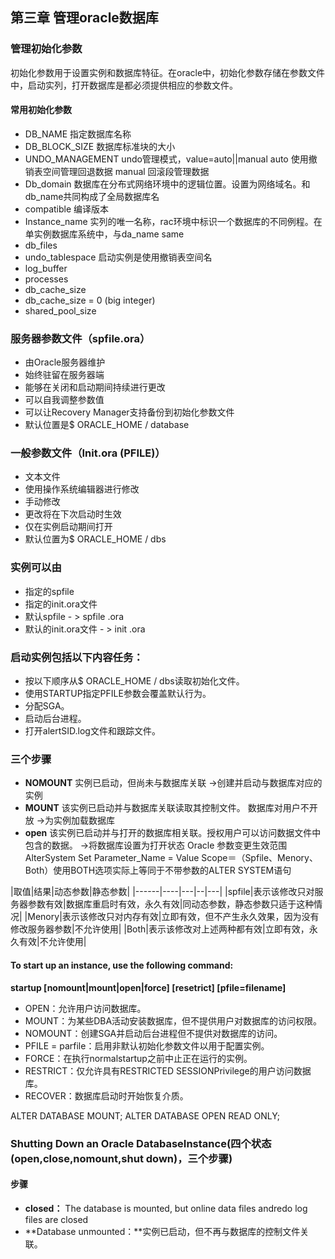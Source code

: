 ##  第三章 管理oracle数据库
### 管理初始化参数
   初始化参数用于设置实例和数据库特征。在oracle中，初始化参数存储在参数文件中，启动实列，打开数据库是都必须提供相应的参数文件。
  #### 常用初始化参数
  * DB_NAME  指定数据库名称
  * DB_BLOCK_SIZE  数据库标准块的大小
  * UNDO_MANAGEMENT undo管理模式，value=auto||manual auto 使用撤销表空间管理回退数据 manual 回滚段管理数据
  * Db_domain 数据库在分布式网络环境中的逻辑位置。设置为网络域名。和db_name共同构成了全局数据库名
  * compatible 编译版本
  * Instance_name  实列的唯一名称，rac环境中标识一个数据库的不同例程。在单实例数据库系统中，与da_name same
  * db_files 
  * undo_tablespace 启动实例是使用撤销表空间名
  * log_buffer
  * processes 
  * db_cache_size
  * db_cache_size = 0 (big integer)
   * shared_pool_size
### 服务器参数文件（spfile.ora）
* 由Oracle服务器维护
* 始终驻留在服务器端
* 能够在关闭和启动期间持续进行更改
* 可以自我调整参数值
* 可以让Recovery Manager支持备份到初始化参数文件
* 默认位置是$ ORACLE_HOME / database
### 一般参数文件（Init<SID>.ora (PFILE)）
* 文本文件
* 使用操作系统编辑器进行修改
* 手动修改
* 更改将在下次启动时生效
* 仅在实例启动期间打开
* 默认位置为$ ORACLE_HOME / dbs

### 实例可以由
 *  指定的spfile
*  指定的init.ora文件
*  默认spfile  - > spfile <SID> .ora
* 默认的init.ora文件 - > init <SID> .ora
### 启动实例包括以下内容任务：

 * 按以下顺序从$ ORACLE_HOME / dbs读取初始化文件。
* 使用STARTUP指定PFILE参数会覆盖默认行为。
* 分配SGA。
 * 启动后台进程。
* 打开alertSID.log文件和跟踪文件。
### 三个步骤
* **NOMOUNT** 实例已启动，但尚未与数据库关联   ->创建并启动与数据库对应的实例
* **MOUNT**  该实例已启动并与数据库关联读取其控制文件。 数据库对用户不开放  ->为实例加载数据库
* **open**  该实例已启动并与打开的数据库相关联。授权用户可以访问数据文件中包含的数据。  ->将数据库设置为打开状态
Oracle 参数变更生效范围AlterSystem Set Parameter_Name = Value Scope＝（Spfile、Menory、Both）使用BOTH选项实际上等同于不带参数的ALTER SYSTEM语句

|取值|结果|动态参数|静态参数|
|------|----|---|--|---|
|spfile|表示该修改只对服务器参数有效|数据库重启时有效，永久有效|同动态参数，静态参数只适于这种情况|
|Menory|表示该修改只对内存有效|立即有效，但不产生永久效果，因为没有修改服务器参数|不允许使用|
|Both|表示该修改对上述两种都有效|立即有效，永久有效|不允许使用|
#### To start up an instance, use the following command:
  **startup [nomount|mount|open|force] [resetrict] [pfile=filename]**
* OPEN：允许用户访问数据库。
* MOUNT：为某些DBA活动安装数据库，但不提供用户对数据库的访问权限。
* NOMOUNT：创建SGA并启动后台进程但不提供对数据库的访问。
* PFILE = parfile：启用非默认初始化参数文件以用于配置实例。
* FORCE：在执行normalstartup之前中止正在运行的实例。
* RESTRICT：仅允许具有RESTRICTED SESSIONPrivilege的用户访问数据库。
* RECOVER：数据库启动时开始恢复介质。

ALTER DATABASE MOUNT;
ALTER DATABASE OPEN READ ONLY;
### Shutting Down an Oracle DatabaseInstance(四个状态(open,close,nomount,shut down)，三个步骤)
#### 步骤
* **closed：** The database is mounted, but online data files andredo log files are closed
* **Database unmounted：**实例已启动，但不再与数据库的控制文件关联。
  
